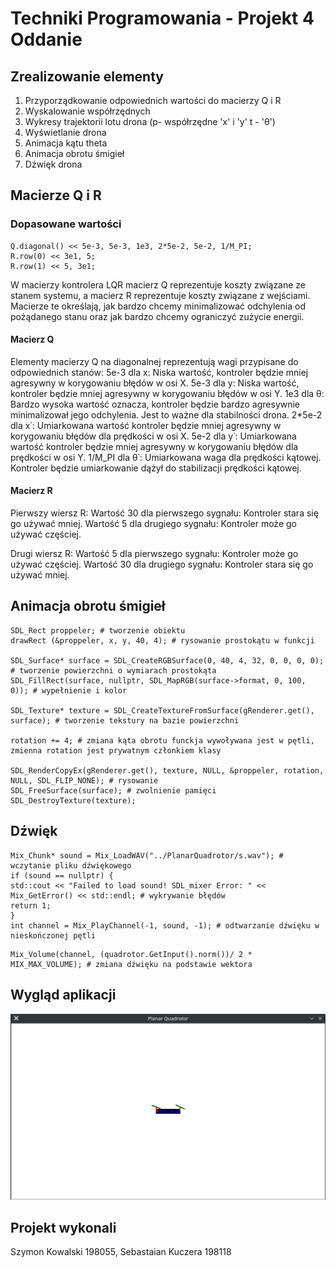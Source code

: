 # Techniki Programowania - Projekt 4 Oddanie

## Zrealizowanie elementy

1. Przyporządkowanie odpowiednich wartości do macierzy Q i R
2. Wyskalowanie współrzędnych
3. Wykresy trajektorii lotu drona (p- współrzędne 'x' i 'y' t - 'θ')
4. Wyświetlanie drona
5. Animacja kątu theta
6. Animacja obrotu śmigieł
7. Dźwięk drona

## Macierze Q i R

### Dopasowane wartości

```
Q.diagonal() << 5e-3, 5e-3, 1e3, 2*5e-2, 5e-2, 1/M_PI;
R.row(0) << 3e1, 5;
R.row(1) << 5, 3e1;
```

W macierzy kontrolera LQR macierz Q reprezentuje koszty związane ze stanem systemu, a macierz R reprezentuje koszty związane z wejściami. Macierze te określają, jak bardzo chcemy minimalizować odchylenia od pożądanego stanu oraz jak bardzo chcemy ograniczyć zużycie energii.

#### Macierz Q

Elementy macierzy Q na diagonalnej reprezentują wagi przypisane do odpowiednich stanów:
    5e-3 dla x: Niska wartość, kontroler będzie mniej agresywny w korygowaniu błędów w osi X.
    5e-3 dla y: Niska wartość, kontroler będzie mniej agresywny w korygowaniu błędów w osi Y.
    1e3 dla θ: Bardzo wysoka wartość oznacza, kontroler będzie bardzo agresywnie minimalizował jego odchylenia. Jest to ważne dla stabilności drona.
    2*5e-2 dla x˙: Umiarkowana wartość kontroler będzie mniej agresywny w korygowaniu błędów dla prędkości w osi X.
    5e-2 dla y˙​: Umiarkowana wartość kontroler będzie mniej agresywny w korygowaniu błędów dla prędkości w osi Y.
    1/M_PI dla θ˙: Umiarkowana waga dla prędkości kątowej. Kontroler będzie umiarkowanie dążył do stabilizacji prędkości kątowej.

#### Macierz R

Pierwszy wiersz R:
    Wartość 30 dla pierwszego sygnału: Kontroler stara się go używać mniej.
    Wartość 5 dla drugiego sygnału: Kontroler może go używać częściej.

 Drugi wiersz R:
    Wartość 5 dla pierwszego sygnału: Kontroler może go używać częściej.
    Wartość 30 dla drugiego sygnału: Kontroler stara się go używać mniej.

## Animacja obrotu śmigieł

```
SDL_Rect proppeler; # tworzenie obiektu
drawRect (&proppeler, x, y, 40, 4); # rysowanie prostokątu w funkcji

SDL_Surface* surface = SDL_CreateRGBSurface(0, 40, 4, 32, 0, 0, 0, 0); # tworzenie powierzchni o wymiarach prostokąta
SDL_FillRect(surface, nullptr, SDL_MapRGB(surface->format, 0, 100, 0)); # wypełnienie i kolor

SDL_Texture* texture = SDL_CreateTextureFromSurface(gRenderer.get(), surface); # tworzenie tekstury na bazie powierzchni

rotation += 4; # zmiana kąta obrotu funckja wywoływana jest w pętli, zmienna rotation jest prywatnym członkiem klasy

SDL_RenderCopyEx(gRenderer.get(), texture, NULL, &proppeler, rotation, NULL, SDL_FLIP_NONE); # rysowanie
SDL_FreeSurface(surface); # zwolnienie pamięci
SDL_DestroyTexture(texture);
```

## Dźwięk

```
Mix_Chunk* sound = Mix_LoadWAV("../PlanarQuadrotor/s.wav"); # wczytanie pliku dźwiękowego
if (sound == nullptr) {
std::cout << "Failed to load sound! SDL_mixer Error: " << Mix_GetError() << std::endl; # wykrywanie błędów
return 1;
}
int channel = Mix_PlayChannel(-1, sound, -1); # odtwarzanie dźwięku w nieskończonej pętli
```

```
Mix_Volume(channel, (quadrotor.GetInput().norm())/ 2 * MIX_MAX_VOLUME); # zmiana dźwięku na podstawie wektora 
```

## Wygląd aplikacji

![Quadrotor](quadrotor.png)

## Projekt wykonali

Szymon Kowalski 198055,
Sebastaian Kuczera 198118

